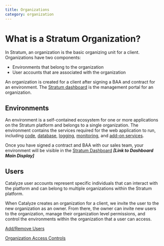```yaml
---
title: Organizations
category: organization
---
```


# What is a Stratum Organization?

In Stratum, an organization is the basic organizing unit for a client. Organizations have two components:

* Environments that belong to the organization
* User accounts that are associated with the organization

An organization is created for a client after signing a BAA and contract for an environment. The [Stratum dashboard](https://stratum.catalyze.io) is the management portal for an organization.

## Environments

An environment is a self-contained ecosystem for one or more applications on the Stratum platform and belongs to a single organization. The environment contains the services required for the web application to run, including [code](/support-languages-frameworks.md), [database](/dtabase-general.md/), [logging](/logging-access.md/), [monitoring](/monitoring.md/), and [add-on services](/supported-addons.md/).

Once you have signed a contract and BAA with our sales team, your environment will be visible in the [Stratum Dashboard](https://stratum.catalyze.io)
***[Link to Dashboard Main Display]***

## Users

Catalyze user accounts represent specific individuals that can interact with the platform and can belong to multiple organizations within the Stratum platform.

When Catalyze creates an organization for a client, we invite the user to the new organization as an owner. From there, the owner can invite new users to the organization, manage their organization level permissions, and control the environments within the organization that a user can access.

[Add/Remove Users](https://resources.catalyze.io/stratum/getting-started/stratum/articles/organization-addremove-users)

[Organization Access Controls](https://resources.catalyze.io/stratum/articles/organization-access-controls)
